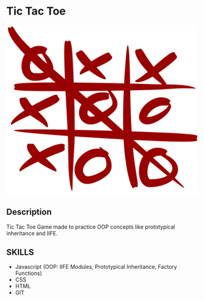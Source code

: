 # Tic Tac Toe

![tictactoe](assets/ttt.png)

## Description
Tic Tac Toe Game made to practice OOP concepts like prototypical inheritance
and IIFE.

## SKILLS

- Javascript (OOP: IIFE Modules, Prototypical Inheritance, Factory Functions)
- CSS
- HTML
- GIT
